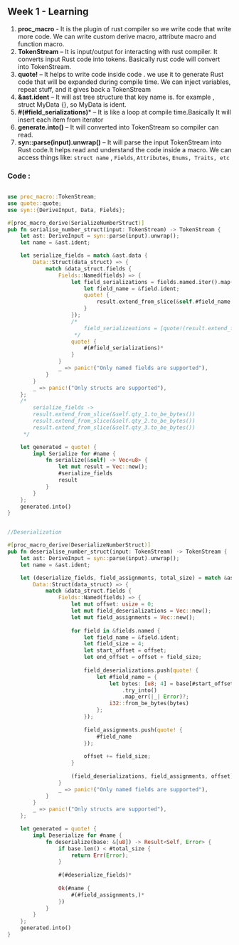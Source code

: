

## Week 1 - Learning

1. **proc_macro** - It is the plugin of rust compiler so we write code that write more code. We can write custom derive macro, attribute macro and function macro.
2. **TokenStream** –  It is input/output for interacting with rust compiler. It converts input Rust code into tokens. Basically rust code will convert into TokenStream.
3. **quote!** – It helps to write code inside code . we use it to generate Rust code that will be expanded during compile time. We can inject variables, repeat stuff, and it gives back a TokenStream
4. **&ast.ident** – It will ast tree structure that key name is. for example , struct MyData {}, so MyData is ident.
5. **#(#field_serializations)*** – It is like a loop at compile time.Basically It will insert each item from iterator
6. **generate.into()** – It will converted into TokenStream so compiler can read.
7. **syn::parse(input).unwrap()** – It will parse the input TokenStream into Rust code.It helps  read and understand the code inside a macro. We can access things like: `struct name` , `Fields`, `Attributes`, `Enums, Traits, etc`

### Code :

```rust

use proc_macro::TokenStream;
use quote::quote;
use syn::{DeriveInput, Data, Fields};

#[proc_macro_derive(SerializeNumberStruct)]
pub fn serialise_number_struct(input: TokenStream) -> TokenStream {
    let ast: DeriveInput = syn::parse(input).unwrap();
    let name = &ast.ident;

    let serialize_fields = match &ast.data {
        Data::Struct(data_struct) => {
            match &data_struct.fields {
                Fields::Named(fields) => {
                    let field_serializations = fields.named.iter().map(|field| {
                        let field_name = &field.ident;
                        quote! {
                            result.extend_from_slice(&self.#field_name.to_be_bytes());
                        }
                    });
                    /*
                        field_serializeations = [quote!(result.extend_from_slice(&self.qty_1.to_be_bytes())), quote!(result.extend_from_slice(&self.qty_2.to_be_bytes()))]
                     */
                    quote! {
                        #(#field_serializations)*
                    }
                }
                _ => panic!("Only named fields are supported"),
            }
        }
        _ => panic!("Only structs are supported"),
    };
    /*
        serialize_fields ->
        result.extend_from_slice(&self.qty_1.to_be_bytes())
        result.extend_from_slice(&self.qty_2.to_be_bytes())
        result.extend_from_slice(&self.qty_3.to_be_bytes())
     */

    let generated = quote! {
        impl Serialize for #name {
            fn serialize(&self) -> Vec<u8> {
                let mut result = Vec::new();
                #serialize_fields
                result
            }
        }
    };
    generated.into()
}


//Deserialization

#[proc_macro_derive(DeserializeNumberStruct)]
pub fn deserialise_number_struct(input: TokenStream) -> TokenStream {
    let ast: DeriveInput = syn::parse(input).unwrap();
    let name = &ast.ident;

    let (deserialize_fields, field_assignments, total_size) = match &ast.data {
        Data::Struct(data_struct) => {
            match &data_struct.fields {
                Fields::Named(fields) => {
                    let mut offset: usize = 0;
                    let mut field_deserializations = Vec::new();
                    let mut field_assignments = Vec::new();
                    
                    for field in &fields.named {
                        let field_name = &field.ident;
                        let field_size = 4;
                        let start_offset = offset;
                        let end_offset = offset + field_size;
                        
                        field_deserializations.push(quote! {
                            let #field_name = {
                                let bytes: [u8; 4] = base[#start_offset..#end_offset]
                                    .try_into()
                                    .map_err(|_| Error)?;
                                i32::from_be_bytes(bytes)
                            };
                        });
                        
                        field_assignments.push(quote! {
                            #field_name
                        });
                        
                        offset += field_size;
                    }
                    
                    (field_deserializations, field_assignments, offset)
                }
                _ => panic!("Only named fields are supported"),
            }
        }
        _ => panic!("Only structs are supported"),
    };

    let generated = quote! {
        impl Deserialize for #name {
            fn deserialize(base: &[u8]) -> Result<Self, Error> {
                if base.len() < #total_size {
                    return Err(Error);
                }
                
                #(#deserialize_fields)*
                
                Ok(#name {
                    #(#field_assignments,)*
                })
            }
        }
    };
    generated.into()
}

```
